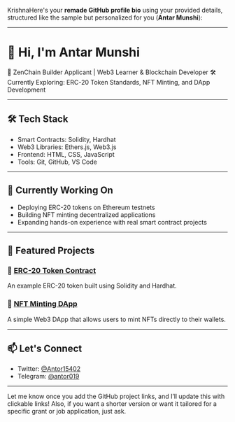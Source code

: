 KrishnaHere's your **remade GitHub profile bio** using your provided details, structured like the sample but personalized for you (**Antar Munshi**):

---

# 👋 Hi, I'm Antar Munshi

🚀 ZenChain Builder Applicant | Web3 Learner & Blockchain Developer
🛠️ Currently Exploring: ERC-20 Token Standards, NFT Minting, and DApp Development

---

## 🛠️ Tech Stack

* Smart Contracts: Solidity, Hardhat
* Web3 Libraries: Ethers.js, Web3.js
* Frontend: HTML, CSS, JavaScript
* Tools: Git, GitHub, VS Code

---

## 🌱 Currently Working On

* Deploying ERC-20 tokens on Ethereum testnets
* Building NFT minting decentralized applications
* Expanding hands-on experience with real smart contract projects

---

## 🔗 Featured Projects

### 🔷 [ERC-20 Token Contract](https://github.com/antor0193/ZenToken/tree/main)

An example ERC-20 token built using Solidity and Hardhat. 

### 🔷 [NFT Minting DApp](https://github.com/antor0193/zenchain_nft_platform)

A simple Web3 DApp that allows users to mint NFTs directly to their wallets.

---

## 📫 Let's Connect

* Twitter: [@Antor15402](https://twitter.com/Antor15402)
* Telegram: [@antor019](https://t.me/antor019)

---

Let me know once you add the GitHub project links, and I’ll update this with clickable links! Also, if you want a shorter version or want it tailored for a specific grant or job application, just ask.
